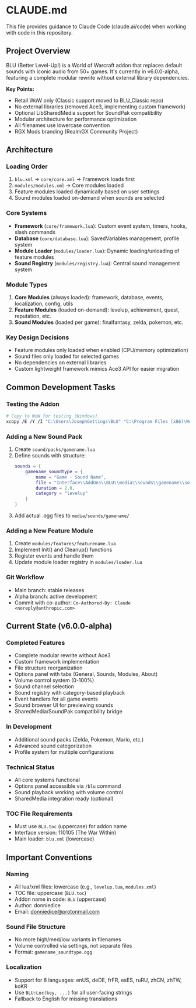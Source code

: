 # CLAUDE.md

This file provides guidance to Claude Code (claude.ai/code) when working with code in this repository.

## Project Overview

BLU (Better Level-Up!) is a World of Warcraft addon that replaces default sounds with iconic audio from 50+ games. It's currently in v6.0.0-alpha, featuring a complete modular rewrite without external library dependencies.

**Key Points:**
- Retail WoW only (Classic support moved to BLU_Classic repo)
- No external libraries (removed Ace3, implementing custom framework)
- Optional LibSharedMedia support for SoundPak compatibility
- Modular architecture for performance optimization
- All filenames use lowercase convention
- RGX Mods branding (RealmGX Community Project)

## Architecture

### Loading Order
1. `blu.xml` → `core/core.xml` → Framework loads first
2. `modules/modules.xml` → Core modules loaded
3. Feature modules loaded dynamically based on user settings
4. Sound modules loaded on-demand when sounds are selected

### Core Systems
- **Framework** (`core/framework.lua`): Custom event system, timers, hooks, slash commands
- **Database** (`core/database.lua`): SavedVariables management, profile system
- **Module Loader** (`modules/loader.lua`): Dynamic loading/unloading of feature modules
- **Sound Registry** (`modules/registry.lua`): Central sound management system

### Module Types
1. **Core Modules** (always loaded): framework, database, events, localization, config, utils
2. **Feature Modules** (loaded on-demand): levelup, achievement, quest, reputation, etc.
3. **Sound Modules** (loaded per game): finalfantasy, zelda, pokemon, etc.

### Key Design Decisions
- Feature modules only loaded when enabled (CPU/memory optimization)
- Sound files only loaded for selected games
- No dependencies on external libraries
- Custom lightweight framework mimics Ace3 API for easier migration

## Common Development Tasks

### Testing the Addon
```bash
# Copy to WoW for testing (Windows)
xcopy /E /Y /I "C:\Users\JosephGettings\BLU" "C:\Program Files (x86)\World of Warcraft\_retail_\Interface\AddOns\BLU" /EXCLUDE:.git
```

### Adding a New Sound Pack
1. Create `sound/packs/gamename.lua`
2. Define sounds with structure:
   ```lua
   sounds = {
       gamename_soundtype = {
           name = "Game - Sound Name",
           file = "Interface\\AddOns\\BLU\\media\\sounds\\gamename\\sound.ogg",
           duration = 2.0,
           category = "levelup"
       }
   }
   ```
3. Add actual .ogg files to `media/sounds/gamename/`

### Adding a New Feature Module
1. Create `modules/features/featurename.lua`
2. Implement Init() and Cleanup() functions
3. Register events and handle them
4. Update module loader registry in `modules/loader.lua`

### Git Workflow
- Main branch: stable releases
- Alpha branch: active development
- Commit with co-author: `Co-Authored-By: Claude <noreply@anthropic.com>`

## Current State (v6.0.0-alpha)

### Completed Features
- Complete modular rewrite without Ace3
- Custom framework implementation
- File structure reorganization
- Options panel with tabs (General, Sounds, Modules, About)
- Volume control system (0-100%)
- Sound channel selection
- Sound registry with category-based playback
- Event handlers for all game events
- Sound browser UI for previewing sounds
- SharedMedia/SoundPak compatibility bridge

### In Development
- Additional sound packs (Zelda, Pokemon, Mario, etc.)
- Advanced sound categorization
- Profile system for multiple configurations

### Technical Status
- All core systems functional
- Options panel accessible via `/blu` command
- Sound playback working with volume control
- SharedMedia integration ready (optional)

### TOC File Requirements
- Must use `BLU.toc` (uppercase) for addon name
- Interface version: 110105 (The War Within)
- Main loader: `blu.xml` (lowercase)

## Important Conventions

### Naming
- All lua/xml files: lowercase (e.g., `levelup.lua`, `modules.xml`)
- TOC file: uppercase (`BLU.toc`)
- Addon name in code: `BLU` (uppercase)
- Author: donniedice
- Email: donniedice@protonmail.com

### Sound File Structure
- No more high/med/low variants in filenames
- Volume controlled via settings, not separate files
- Format: `gamename_soundtype.ogg`

### Localization
- Support for 8 languages: enUS, deDE, frFR, esES, ruRU, zhCN, zhTW, koKR
- Use `BLU:Loc(key, ...)` for all user-facing strings
- Fallback to English for missing translations